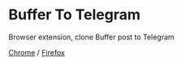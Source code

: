 # Buffer To Telegram
Browser extension, clone Buffer post to Telegram

[Chrome](https://chrome.google.com/webstore/detail/buffer-to-telegram/naffmimfgjpmgkglgggppjaeofojidml/) / [Firefox](https://addons.mozilla.org/it/firefox/addon/buffer-to-telegram/)
